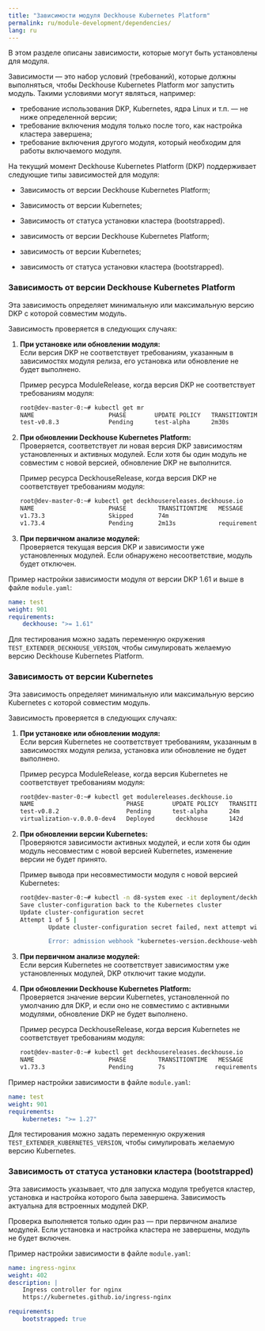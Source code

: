 ```yaml
---
title: "Зависимости модуля Deckhouse Kubernetes Platform"
permalink: ru/module-development/dependencies/
lang: ru
---
```


В этом разделе описаны зависимости, которые могут быть установлены для модуля.

Зависимости — это набор условий (требований), которые должны выполняться, чтобы Deckhouse Kubernetes Platform мог запустить модуль. Такими условиями могут являться, например:

- требование использования DKP, Kubernetes, ядра Linux и т.п. — не ниже определенной версии;
- требование включения модуля только после того, как настройка кластера завершена;
- требование включения другого модуля, который необходим для работы включаемого модуля.

На текущий момент Deckhouse Kubernetes Platform (DKP) поддерживает следующие типы зависимостей для модуля:
- Зависимость от версии Deckhouse Kubernetes Platform;
- Зависимость от версии Kubernetes;
- Зависимость от статуса установки кластера (bootstrapped).

- зависимость от версии Deckhouse Kubernetes Platform;
- зависимость от версии Kubernetes;
- зависимость от статуса установки кластера (bootstrapped).

### Зависимость от версии Deckhouse Kubernetes Platform

Эта зависимость определяет минимальную или максимальную версию DKP с которой совместим модуль.

Зависимость проверяется в следующих случаях:

1. **При установке или обновлении модуля:**  
   Если версия DKP не соответствует требованиям, указанным в зависимостях модуля релиза, его установка или обновление не будет выполнено.

   Пример ресурса ModuleRelease, когда версия DKP не соответствует требованиям модуля:

   ```bash
   root@dev-master-0:~# kubectl get mr
   NAME                     PHASE        UPDATE POLICY   TRANSITIONTIME   MESSAGE
   test-v0.8.3              Pending      test-alpha      2m30s            requirements are not satisfied: current deckhouse version is not suitable: 1.0.0 is less than or equal to v1.64.0 
   ```

2. **При обновлении Deckhouse Kubernetes Platform:**  
   Проверяется, соответствует ли новая версия DKP зависимостям установленных и активных модулей. Если хотя бы один модуль не совместим с новой версией, обновление DKP не выполнится.

   Пример ресурса DeckhouseRelease, когда версия DKP не соответствует требованиям модуля:

   ```bash
   root@dev-master-0:~# kubectl get deckhousereleases.deckhouse.io
   NAME                     PHASE         TRANSITIONTIME   MESSAGE
   v1.73.3                  Skipped       74m
   v1.73.4                  Pending       2m13s            requirements of test are not satisfied: v1.73.4 deckhouse version is not suitable: v1.73.4 is greater than or equal to v1.73.4
   ```

3. **При первичном анализе модулей:**  
   Проверяется текущая версия DKP и зависимости уже установленных модулей. Если обнаружено несоответствие, модуль будет отключен.

Пример настройки зависимости модуля от версии DKP 1.61 и выше в файле `module.yaml`:

```yaml
name: test
weight: 901
requirements:
    deckhouse: ">= 1.61"
```

Для тестирования можно задать переменную окружения `TEST_EXTENDER_DECKHOUSE_VERSION`, чтобы симулировать желаемую версию Deckhouse Kubernetes Platform.

### Зависимость от версии Kubernetes

Эта зависимость определяет минимальную или максимальную версию Kubernetes с которой совместим модуль.

Зависимость проверяется в следующих случаях:

1. **При установке или обновлении модуля:**  
   Если версия Kubernetes не соответствует требованиям, указанным в зависимостях модуля релиза, установка или обновление не будет выполнено.

   Пример ресурса ModuleRelease, когда версия Kubernetes не соответствует требованиям модуля:

   ```bash
   root@dev-master-0:~# kubectl get modulereleases.deckhouse.io
   NAME                          PHASE        UPDATE POLICY   TRANSITIONTIME   MESSAGE
   test-v0.8.2                   Pending      test-alpha      24m              requirements are not satisfied: current kubernetes version is not suitable: 1.29.6 is less than or equal to 1.29
   virtualization-v.0.0.0-dev4   Deployed      deckhouse      142d
   ```

2. **При обновлении версии Kubernetes:**  
   Проверяются зависимости активных модулей, и если хотя бы один модуль несовместим с новой версией Kubernetes, изменение версии не будет принято.

   Пример вывода при несовместимости модуля с новой версией Kubernetes:

   ```bash
   root@dev-master-0:~# kubectl -n d8-system exec -it deployment/deckhouse -c deckhouse -- deckhouse-controller edit cluster-configuration
   Save cluster-configuration back to the Kubernetes cluster
   Update cluster-configuration secret
   Attempt 1 of 5 |
           Update cluster-configuration secret failed, next attempt will be in 5s"

           Error: admission webhook "kubernetes-version.deckhouse-webhook.deckhouse.io" denied the request: requirements of test are not satisfied: 1.27 kubernetes version is not suitable: 1.27.0 is less than or equal to 1.28
   ```

3. **При первичном анализе модулей:**  
   Если версия Kubernetes не соответствует зависимостям уже установленных модулей, DKP отключит такие модули.

4. **При обновлении Deckhouse Kubernetes Platform:**  
   Проверяется значение версии Kubernetes, установленной по умолчанию для DKP, и если оно не совместимо с активными модулями, обновление DKP не будет выполнено.

   Пример ресурса DeckhouseRelease, когда версия Kubernetes не соответствует требованиям модуля:

   ```bash
   root@dev-master-0:~# kubectl get deckhousereleases.deckhouse.io
   NAME                     PHASE         TRANSITIONTIME   MESSAGE
   v1.73.3                  Pending       7s              requirements of test are not satisfied: 1.27 kubernetes version is not suitable: 1.27.0 is less than or equal to 1.28            
   ```

Пример настройки зависимости в файле `module.yaml`:

```yaml
name: test
weight: 901
requirements:
    kubernetes: ">= 1.27"
```

Для тестирования можно задать переменную окружения `TEST_EXTENDER_KUBERNETES_VERSION`, чтобы симулировать желаемую версию Kubernetes.

### Зависимость от статуса установки кластера (bootstrapped)

Эта зависимость указывает, что для запуска модуля требуется кластер, установка и настройка которого была завершена. Зависимость актуальна для встроенных модулей DKP.

Проверка выполняется только один раз — при первичном анализе модулей. Если установка и настройка кластера не завершены, модуль не будет включен.

Пример настройки зависимости в файле `module.yaml`:

```yaml
name: ingress-nginx
weight: 402
description: |
    Ingress controller for nginx
    https://kubernetes.github.io/ingress-nginx

requirements:
    bootstrapped: true
```
